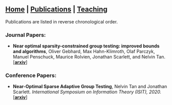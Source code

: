 
**[Home](./) \| [Publications](./publications.html) \| [Teaching](./teaching.html)**
---

Publications are listed in reverse chronological order. 

### Journal Papers:

- **Near optimal sparsity-constrained group testing: improved bounds and algorithms**, Oliver Gebhard, Max Hahn-Klimroth, Olaf Parczyk, Manuel Penschuck, Maurice Rolvien, Jonathan Scarlett, and Nelvin Tan. \[[**arxiv**](https://arxiv.org/abs/2004.11860)\]

### Conference Papers:

- **Near-Optimal Sparse Adaptive Group Testing**, Nelvin Tan and Jonathan Scarlett. _International Symposium on Information Theory (ISIT), 2020._ \[[**arxiv**](https://arxiv.org/abs/2004.03119v1)\]

